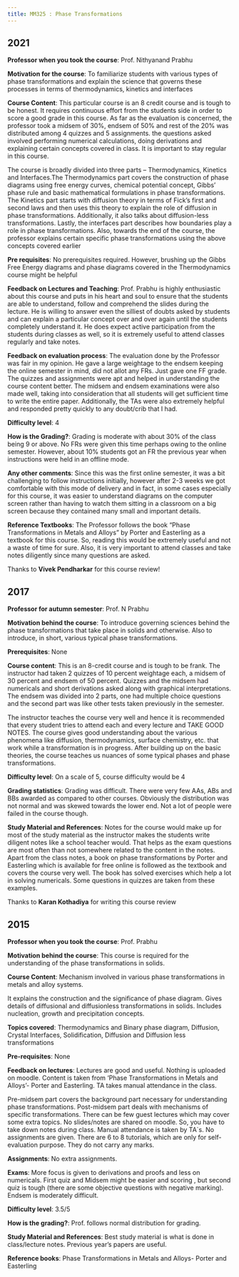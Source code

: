 ```yaml
---
title: MM325 : Phase Transformations
---
```


## 2021
**Professor when you took the course**: Prof. Nithyanand Prabhu

**Motivation for the course**: To familiarize students with various types of phase transformations and explain the science that governs these processes in terms of thermodynamics, kinetics and interfaces

**Course Content**: This particular course is an 8 credit course and is tough to be honest. It requires continuous effort from the students side in order to score a good grade in this course. As far as the evaluation is concerned, the professor took a midsem of 30%, endsem of 50% and rest of the 20% was distributed among 4 quizzes and 5 assignments. the questions asked involved performing numerical calculations, doing derivations and explaining certain concepts covered in class. It is important to stay regular in this course.

The course is broadly divided into three parts – Thermodynamics, Kinetics and Interfaces.The Thermodynamics part covers the construction of phase diagrams using free energy curves, chemical potential concept, Gibbs’ phase rule and basic mathematical formulations in phase transformations. The Kinetics part starts with diffusion theory in terms of Fick’s first and second laws and then uses this theory to explain the role of diffusion in phase transformations. Additionally, it also talks about diffusion-less transformations. Lastly, the interfaces part describes how boundaries play a role in phase transformations. Also, towards the end of the course, the professor explains certain specific phase transformations using the above concepts covered earlier

**Pre requisites**: No prerequisites required. However, brushing up the Gibbs Free Energy diagrams and phase diagrams covered in the Thermodynamics course might be helpful

**Feedback on Lectures and Teaching**: Prof. Prabhu is highly enthusiastic about this course and puts in his heart and soul to ensure that the students are able to understand, follow and comprehend the slides during the lecture. He is willing to answer even the silliest of doubts asked by students and can explain a particular concept over and over again until the students completely understand it. He does expect active participation from the students during classes as well, so it is extremely useful to attend classes regularly and take notes.

**Feedback on evaluation process**: The evaluation done by the Professor was fair in my opinion. He gave a large weightage to the endsem keeping the online semester in mind, did not allot any FRs. Just gave one FF grade. The quizzes and assignments were apt and helped in understanding the course content better. The midsem and endsem examinations were also made well, taking into consideration that all students will get sufficient time to write the entire paper. Additionally, the TAs were also extremely helpful and responded pretty quickly to any doubt/crib that I had.

**Difficulty level**: 4

**How is the Grading?**: Grading is moderate with about 30% of the class being 9 or above. No FRs were given this time perhaps owing to the online semester. However, about 10% students got an FR the previous year when instructions were held in an offline mode.

**Any other comments**: Since this was the first online semester, it was a bit challenging to follow instructions initially, however after 2-3 weeks we got comfortable with this mode of delivery and in fact, in some cases especially for this course, it was easier to understand diagrams on the computer screen rather than having to watch them sitting in a classroom on a big screen because they contained many small and important details.

**Reference Textbooks**: The Professor follows the book “Phase Transformations in Metals and Alloys” by Porter and Easterling as a textbook for this course. So, reading this would be extremely useful and not a waste of time for sure. Also, it is very important to attend classes and take notes diligently since many questions are asked.

Thanks to **Vivek Pendharkar** for this course review!

## 2017

**Professor for autumn semester**: Prof. N Prabhu

**Motivation behind the course**: To introduce governing sciences behind the phase transformations that take place in solids and otherwise. Also to introduce, in short, various typical phase transformations.

**Prerequisites**: None

**Course content**: This is an 8-credit course and is tough to be frank. The instructor had taken 2 quizzes of 10 percent weightage each, a midsem of 30 percent and endsem of 50 percent. Quizzes and the midsem had numericals and short derivations asked along with graphical interpretations. The endsem was divided into 2 parts, one had multiple choice questions and the second part was like other tests taken previously in the semester.

The instructor teaches the course very well and hence it is recommended that every student tries to attend each and every lecture and TAKE GOOD NOTES. The course gives good understanding about the various phenomena like diffusion, thermodynamics, surface chemistry, etc. that work while a transformation is in progress. After building up on the basic theories, the course teaches us nuances of some typical phases and phase transformations.

**Difficulty level**: On a scale of 5, course difficulty would be 4

**Grading statistics**: Grading was difficult. There were very few AAs, ABs and BBs awarded as compared to other courses. Obviously the distribution was not normal and was skewed towards the lower end. Not a lot of people were failed in the course though.

**Study Material and References**: Notes for the course would make up for most of the study material as the instructor makes the students write diligent notes like a school teacher would. That helps as the exam questions are most often than not somewhere related to the content in the notes. Apart from the class notes, a book on phase transformations by Porter and Easterling which is available for free online is followed as the textbook and covers the course very well. The book has solved exercises which help a lot in solving numericals. Some questions in quizzes are taken from these examples.

Thanks to **Karan Kothadiya** for writing this course review


## 2015

**Professor when you took the course**: Prof. Prabhu

**Motivation behind the course**: This course is required for the understanding of the phase transformations in solids.

**Course Content**: Mechanism involved in various phase transformations in metals and alloy systems.

It explains the construction and the significance of phase diagram. Gives details of diffusional and diffusionless transformations in solids. Includes nucleation, growth and precipitation concepts.

**Topics covered**: Thermodynamics and Binary phase diagram, Diffusion, Crystal Interfaces, Solidification, Diffusion and Diffusion less transformations

**Pre-requisites**: None

**Feedback on lectures**: Lectures are good and useful. Nothing is uploaded on moodle. Content is taken from ‘Phase Transformations in Metals and Alloys’- Porter and Easterling.  TA takes manual attendance in the class.

Pre-midsem part covers the background part necessary for understanding phase transformations. Post-midsem part deals with mechanisms of specific transformations. There can be few guest lectures which may cover some extra topics. No slides/notes are shared on moodle. So, you have to take down notes during class. Manual attendance is taken by TA`s. No assignments are given. There are 6 to 8 tutorials, which are only for self-evaluation purpose. They do not carry any marks.

**Assignments**: No extra assignments.

**Exams**: More focus is given to derivations and proofs and less on numericals. First quiz and Midsem might be easier and scoring , but second quiz is tough (there are some objective questions with negative marking). Endsem is moderately difficult.

**Difficulty level**: 3.5/5

**How is the grading?**: Prof. follows normal distribution for grading.

**Study Material and References**: Best study material is what is done in class/lecture notes. Previous year’s papers are useful.

**Reference books**: Phase Transformations in Metals and Alloys- Porter and Easterling
